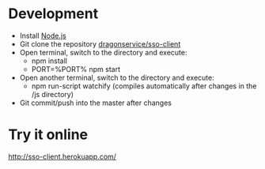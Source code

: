 # Development
- Install [Node.js](http://nodejs.org/)
- Git clone the repository [dragonservice/sso-client](https://github.com/dragonservice/sso-client.git)
- Open terminal, switch to the directory and execute:
  - npm install
  - PORT=%PORT% npm start
- Open another terminal, switch to the directory and execute:
  - npm run-script watchify (compiles automatically after changes in the /js directory)
- Git commit/push into the master after changes

# Try it online
http://sso-client.herokuapp.com/
